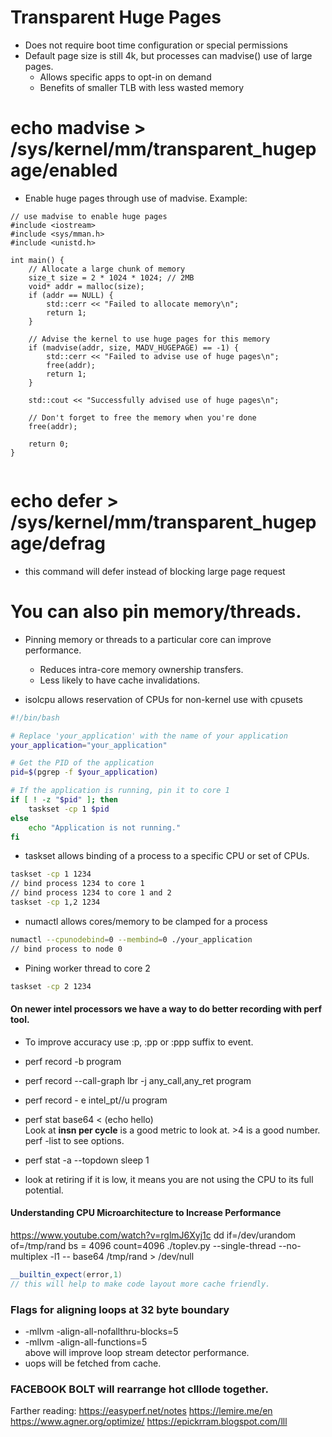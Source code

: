 




# Transparent Huge Pages

* Does not require boot time configuration or special permissions
* Default page size is still 4k, but processes can madvise() use of large pages.
	* Allows specific apps to opt-in on demand
	* Benefits of smaller TLB with less wasted memory
# echo madvise > /sys/kernel/mm/transparent_hugepage/enabled
* Enable huge pages through use of madvise.
Example:
```
// use madvise to enable huge pages
#include <iostream>
#include <sys/mman.h>
#include <unistd.h>

int main() {
    // Allocate a large chunk of memory
    size_t size = 2 * 1024 * 1024; // 2MB
    void* addr = malloc(size);
    if (addr == NULL) {
        std::cerr << "Failed to allocate memory\n";
        return 1;
    }

    // Advise the kernel to use huge pages for this memory
    if (madvise(addr, size, MADV_HUGEPAGE) == -1) {
        std::cerr << "Failed to advise use of huge pages\n";
        free(addr);
        return 1;
    }

    std::cout << "Successfully advised use of huge pages\n";

    // Don't forget to free the memory when you're done
    free(addr);

    return 0;
}


```

# echo defer > /sys/kernel/mm/transparent_hugepage/defrag
* this command will defer instead of blocking large page request


# You can also pin memory/threads.
* Pinning memory or threads to a particular core can improve performance.
    * Reduces intra-core memory ownership transfers.
    * Less likely to have cache invalidations.

* isolcpu allows reservation of CPUs for non-kernel use with cpusets
```bash
#!/bin/bash

# Replace 'your_application' with the name of your application
your_application="your_application"

# Get the PID of the application
pid=$(pgrep -f $your_application)

# If the application is running, pin it to core 1
if [ ! -z "$pid" ]; then
    taskset -cp 1 $pid
else
    echo "Application is not running."
fi
```
* taskset allows binding of a process to a specific CPU or set of CPUs.
```bash
taskset -cp 1 1234
// bind process 1234 to core 1
// bind process 1234 to core 1 and 2
taskset -cp 1,2 1234

```
* numactl allows cores/memory to be clamped for a process
```bash
numactl --cpunodebind=0 --membind=0 ./your_application
// bind process to node 0
```
* Pining worker thread to core 2
```bash
taskset -cp 2 1234
```


#### On newer intel processors we have a way to do better recording with perf tool.
* To improve accuracy use :p, :pp or :ppp suffix to event.
* perf record -b program
* perf record --call-graph lbr -j any_call,any_ret program
* perf record - e intel_pt//u program

* perf stat base64 < (echo hello)    
Look at **insn per cycle** is a good metric to look at. >4 is a good number.  
perf -list to see options.
* perf stat -a --topdown sleep 1
* look at retiring if it is low, it means you are not using the CPU to its full potential.


#### Understanding CPU Microarchitecture to Increase Performance
https://www.youtube.com/watch?v=rglmJ6Xyj1c
dd if=/dev/urandom of=/tmp/rand bs = 4096 count=4096
./toplev.py --single-thread --no-multiplex -l1 -- base64 /tmp/rand > /dev/null


```c++
__builtin_expect(error,1)
// this will help to make code layout more cache friendly.
```

### Flags for aligning loops at 32 byte boundary
* -mllvm -align-all-nofallthru-blocks=5
* -mllvm -align-all-functions=5    
above will improve loop stream detector performance.
* uops will be fetched from cache.

### FACEBOOK BOLT will rearrange hot clllode together.

Farther reading:
https://easyperf.net/notes
https://lemire.me/en
https://www.agner.org/optimize/
https://epickrram.blogspot.com/lll